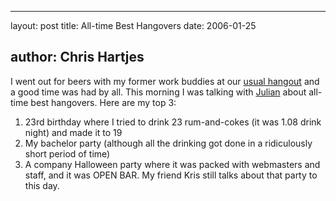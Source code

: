 <hr />

<p>layout: post
title: All-time Best Hangovers
date: 2006-01-25</p>

<h2>author: Chris Hartjes</h2>

<p>I went out for beers with my former work buddies at our <a href="http://www.martiniboys.com/pages/reviews/rhino.htm">usual hangout</a> and a good time was had by all.  This morning I was talking with <a href="http://www.juliansimpson.com">Julian</a> about all-time best hangovers.  Here are my top 3:</p>

<ol>
<li>23rd birthday where I tried to drink 23 rum-and-cokes (it was 1.08 drink night) and made it to 19</li>
<li>My bachelor party (although all the drinking got done in a ridiculously short period of time)</li>
<li>A company Halloween party where it was packed with webmasters and staff, and it was OPEN BAR.  My friend Kris still talks about that party to this day.</li>
</ol>

